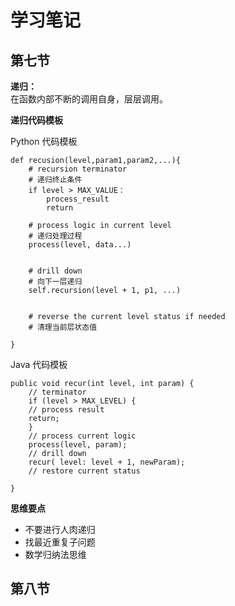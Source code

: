 # 学习笔记

## 第七节

**递归：**  
在函数内部不断的调用自身，层层调用。  

**递归代码模板**  

Python 代码模板  
```
def recusion(level,param1,param2,...){
	# recursion terminator
	# 递归终止条件
	if level > MAX_VALUE：
		process_result
		return
		
	# process logic in current level
	# 递归处理过程
	process(level, data...)
	
	
	# drill down
	# 向下一层递归
	self.recursion(level + 1, p1, ...) 
	
	
	# reverse the current level status if needed
	# 清理当前层状态值

}

```  

Java 代码模板   
```
public void recur(int level, int param) { 
	// terminator 
	if (level > MAX_LEVEL) { 
    // process result 
    return; 
	}
	// process current logic 
	process(level, param); 
	// drill down 
	recur( level: level + 1, newParam); 
	// restore current status 
 
}

```  

**思维要点**  
- 不要进行人肉递归  
- 找最近重复子问题  
- 数学归纳法思维  


## 第八节  


